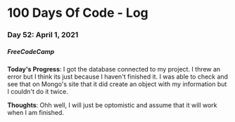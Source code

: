 # 100 Days Of Code - Log
### Day 52: April 1, 2021
##### FreeCodeCamp 

**Today's Progress**: I got the database connected to my project. I threw an error but I think its just because I haven't finished it. I was able to check and see that on Mongo's site that it did create an object with my information but I couldn't do it twice. 

**Thoughts**: Ohh well, I will just be optomistic and assume that it will work when I am finished. 